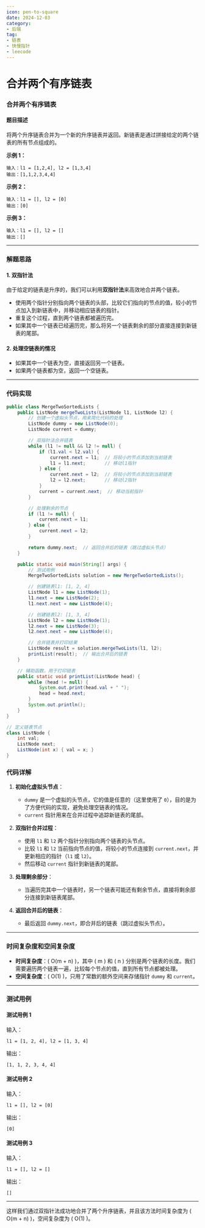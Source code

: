 ```yaml
---
icon: pen-to-square
date: 2024-12-03
category:
- 后端
tag:
- 链表
- 快慢指针
- leecode
---
```

# 合并两个有序链表

### 合并两个有序链表

#### 题目描述

将两个升序链表合并为一个新的升序链表并返回。新链表是通过拼接给定的两个链表的所有节点组成的。

**示例 1：**

```
输入：l1 = [1,2,4], l2 = [1,3,4]
输出：[1,1,2,3,4,4]
```

**示例 2：**

```
输入：l1 = [], l2 = [0]
输出：[0]
```

**示例 3：**

```
输入：l1 = [], l2 = []
输出：[]
```

---

### 解题思路

#### 1. 双指针法

由于给定的链表是升序的，我们可以利用**双指针法**来高效地合并两个链表。

- 使用两个指针分别指向两个链表的头部，比较它们指向的节点的值，较小的节点加入到新链表中，并移动相应链表的指针。
- 重复这个过程，直到两个链表都被遍历完。
- 如果其中一个链表已经遍历完，那么将另一个链表剩余的部分直接连接到新链表的尾部。

#### 2. 处理空链表的情况

- 如果其中一个链表为空，直接返回另一个链表。
- 如果两个链表都为空，返回一个空链表。

---

### 代码实现

```java
public class MergeTwoSortedLists {
    public ListNode mergeTwoLists(ListNode l1, ListNode l2) {
        // 创建一个虚拟头节点，用来简化代码的处理
        ListNode dummy = new ListNode(0);
        ListNode current = dummy;

        // 双指针法合并链表
        while (l1 != null && l2 != null) {
            if (l1.val < l2.val) {
                current.next = l1;  // 将较小的节点添加到当前链表
                l1 = l1.next;       // 移动l1指针
            } else {
                current.next = l2;  // 将较小的节点添加到当前链表
                l2 = l2.next;       // 移动l2指针
            }
            current = current.next;  // 移动当前指针
        }

        // 处理剩余的节点
        if (l1 != null) {
            current.next = l1;
        } else {
            current.next = l2;
        }

        return dummy.next;  // 返回合并后的链表（跳过虚拟头节点）
    }

    public static void main(String[] args) {
        // 测试用例
        MergeTwoSortedLists solution = new MergeTwoSortedLists();

        // 创建链表l1: [1, 2, 4]
        ListNode l1 = new ListNode(1);
        l1.next = new ListNode(2);
        l1.next.next = new ListNode(4);

        // 创建链表l2: [1, 3, 4]
        ListNode l2 = new ListNode(1);
        l2.next = new ListNode(3);
        l2.next.next = new ListNode(4);

        // 合并链表并打印结果
        ListNode result = solution.mergeTwoLists(l1, l2);
        printList(result);  // 输出合并后的链表
    }

    // 辅助函数，用于打印链表
    public static void printList(ListNode head) {
        while (head != null) {
            System.out.print(head.val + " ");
            head = head.next;
        }
        System.out.println();
    }
}

// 定义链表节点
class ListNode {
    int val;
    ListNode next;
    ListNode(int x) { val = x; }
}
```

### 代码详解

1. **初始化虚拟头节点**：
    - `dummy` 是一个虚拟的头节点，它的值是任意的（这里使用了 `0`），目的是为了方便代码的实现，避免处理空链表的情况。
    - `current` 指针用来在合并过程中追踪新链表的尾部。

2. **双指针合并过程**：
    - 使用 `l1` 和 `l2` 两个指针分别指向两个链表的头节点。
    - 比较 `l1` 和 `l2` 当前指向节点的值，将较小的节点连接到 `current.next`，并更新相应的指针（`l1` 或 `l2`）。
    - 然后移动 `current` 指针到新链表的尾部。

3. **处理剩余部分**：
    - 当遍历完其中一个链表时，另一个链表可能还有剩余节点，直接将剩余部分连接到新链表尾部。

4. **返回合并后的链表**：
    - 最后返回 `dummy.next`，即合并后的链表（跳过虚拟头节点）。

---

### 时间复杂度和空间复杂度

- **时间复杂度**：\( O(m + n) \)，其中 \( m \) 和 \( n \) 分别是两个链表的长度。我们需要遍历两个链表一遍，比较每个节点的值，直到所有节点都被处理。
- **空间复杂度**：\( O(1) \)，只用了常数的额外空间来存储指针 `dummy` 和 `current`。

---

### 测试用例

#### 测试用例 1

输入：
```
l1 = [1, 2, 4], l2 = [1, 3, 4]
```

输出：
```
[1, 1, 2, 3, 4, 4]
```

#### 测试用例 2

输入：
```
l1 = [], l2 = [0]
```

输出：
```
[0]
```

#### 测试用例 3

输入：
```
l1 = [], l2 = []
```

输出：
```
[]
```

---

这样我们通过双指针法成功地合并了两个升序链表，并且该方法时间复杂度为 \( O(m + n) \)，空间复杂度为 \( O(1) \)。